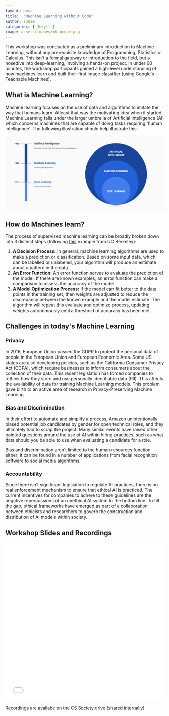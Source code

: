 ```yaml
---
layout: post
title:  "Machine Learning without Code"
author: soham
categories: [ Jekyll ]
image: assets/images/mlnocode.png
---
```

This workshop was conducted as a preliminary introduction to Machine Learning, without any prerequisite knowledge of Programming, Statistics or Calculus. This isn't a formal gateway or introduction to the field, but a nosedive into deep-learning, involving a hands-on project. In under 60 minutes, the workshop participants gained a high-level understanding of how machines learn and built their first image classifier (using Google's Teachable Machines). 

## What is Machine Learning?

Machine learning focuses on the use of data and algorithms to imitate the way that humans learn. Atleast that was the motivating idea when it started. Machine Learning falls under the larger umbrella of Artificial Intelligence (AI) which concerns machines that are capable of doing tasks requiring 'human intelligence'. The following illustration should help illustrate this:

![Logging in on Overleaf](/assets/images/ml-venn.png)

## How do Machines learn?

The process of supervised machine learning can be broadly broken down into 3 distinct steps (following [this](https://ischoolonline.berkeley.edu/blog/what-is-machine-learning/) example from UC Berkeley):

1. **A Decision Process:** In general, machine learning algorithms are used to make a prediction or classification. Based on some input data, which can be labelled or unlabeled, your algorithm will produce an estimate about a pattern in the data.
2. **An Error Function:** An error function serves to evaluate the prediction of the model. If there are known examples, an error function can make a comparison to assess the accuracy of the model.
3. **A Model Optimization Process:** If the model can fit better to the data points in the training set, then weights are adjusted to reduce the discrepancy between the known example and the model estimate. The algorithm will repeat this evaluate and optimize process, updating weights autonomously until a threshold of accuracy has been met.  

## Challenges in today's Machine Learning

### Privacy

In 2016, European Union passed the GDPR to protect the personal data of people in the European Union and European Economic Area. Some US states are also developing policies, such as the California Consumer Privacy Act (CCPA), which require businesses to inform consumers about the collection of their data. This recent legislation has forced companies to rethink how they store and use personally identifiable data (PII). This affects the availability of data for training Machine Learning models. This problem gave birth to an active area of research in Privacy-Preserving Machine Learning

### Bias and Discrimination

 In their effort to automate and simplify a process, Amazon unintentionally biased potential job candidates by gender for open technical roles, and they ultimately had to scrap the project. Many similar events have raised other pointed questions around the use of AI within hiring practices, such as what data should you be able to use when evaluating a candidate for a role.

 Bias and discrimination aren’t limited to the human resources function either; it can be found in a number of applications from facial recognition software to social media algorithms.

### Accountability

Since there isn’t significant legislation to regulate AI practices, there is no real enforcement mechanism to ensure that ethical AI is practiced. The current incentives for companies to adhere to these guidelines are the negative repercussions of an unethical AI system to the bottom line. To fill the gap, ethical frameworks have emerged as part of a collaboration between ethicists and researchers to govern the construction and distribution of AI models within society. 

## Workshop Slides and Recordings

<iframe src="/assets/files/ml1.pdf" width="100%" height="500" frameborder="no" border="0" marginwidth="0" marginheight="0"></iframe>

Recordings are availabe on the CS Society drive (shared internally)
